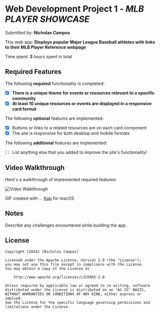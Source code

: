 # Web Development Project 1 - _MLB PLAYER SHOWCASE_

Submitted by: **Nicholas Campos**

This web app: **Displays popular Major League Baseball athletes with links to their MLB Player Reference webpage**

Time spent: **3** hours spent in total

## Required Features

The following **required** functionality is completed:

- [x] **There is a unique theme for events or resources relevant to a specific community**
- [x] **At least 10 unique resources or events are displayed in a responsive card format**

The following **optional** features are implemented:

- [x] Buttons or links to a related resources are on each card component
- [x] The site is responsive for both desktop and mobile formats

The following **additional** features are implemented:

- [ ] List anything else that you added to improve the site's functionality!

## Video Walkthrough

Here's a walkthrough of implemented required features:

![Video Walkthrough](https://media1.giphy.com/media/v1.Y2lkPTc5MGI3NjExbzRoaTkwNXNqOXgycDl5MzhlMjlwc3p2OW9lNXZqeHZ3NzFmb2VscCZlcD12MV9pbnRlcm5hbF9naWZfYnlfaWQmY3Q9Zw/Luz7UxOCLyI898r4Cv/giphy.gif)

<!-- Replace this with whatever GIF tool you used! -->

GIF created with ... [Kap](https://getkap.co/) for macOS

<!-- Recommended tools:
[Kap](https://getkap.co/) for macOS
[ScreenToGif](https://www.screentogif.com/) for Windows
[peek](https://github.com/phw/peek) for Linux. -->

## Notes

Describe any challenges encountered while building the app.

## License

    Copyright [2024] [Nicholas Campos]

    Licensed under the Apache License, Version 2.0 (the "License");
    you may not use this file except in compliance with the License.
    You may obtain a copy of the License at

        http://www.apache.org/licenses/LICENSE-2.0

    Unless required by applicable law or agreed to in writing, software
    distributed under the License is distributed on an "AS IS" BASIS,
    WITHOUT WARRANTIES OR CONDITIONS OF ANY KIND, either express or implied.
    See the License for the specific language governing permissions and
    limitations under the License.
